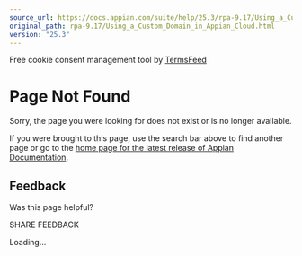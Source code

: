 ```yaml
---
source_url: https://docs.appian.com/suite/help/25.3/rpa-9.17/Using_a_Custom_Domain_in_Appian_Cloud.html
original_path: rpa-9.17/Using_a_Custom_Domain_in_Appian_Cloud.html
version: "25.3"
---
```


Free cookie consent management tool by [TermsFeed](https://www.termsfeed.com/)

# Page Not Found

Sorry, the page you were looking for does not exist or is no longer available.

If you were brought to this page, use the search bar above to find another page or go to the [home page for the latest release of Appian Documentation](https://docs.appian.com/suite/help/latest/).

## Feedback

Was this page helpful?

SHARE FEEDBACK

Loading...